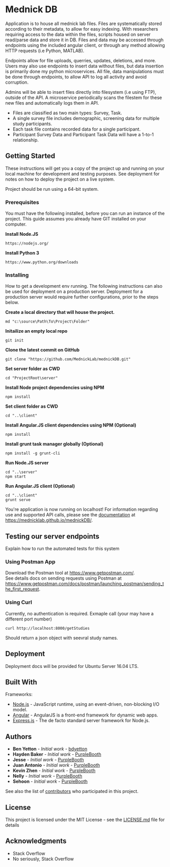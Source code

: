 # Mednick DB

<p>
    Application is to house all mednick lab files. Files are systematically stored according to their metadata, to allow for easy indexing. With researchers requiring access to the data within the files, scripts housed on server read/parse data and store it in DB. Files and data may be accessed through endpoints using the included angular client, or through any method allowing HTTP requests (i.e Python, MATLAB).
</p>
<p>
    Endpoints allow for file uploads, querries, updates, deletions, and more. Users may also use endpoints to insert data without files, but data insertion is primarily done my python microservices. All file, data manipulations must be done through endpoints, to allow API to log all activity and avoid corruption.
</p>
<p>
    Admins will be able to insert files directly into filesystem (i.e using FTP), outside of the API. A microservice periodically scans the filestem for these new files and automatically logs them in API.
</p>

<ul>
    <li>Files are classified as two main types: Survey, Task.</li>
    <li>A single survey file includes demographic, screening data for multiple study participants.</li>
    <li>Each task file contains recorded data for a single participant.</li>
    <li>Participant Survey Data and Participant Task Data will have a 1-to-1 relationship.</li>
</ul>

## Getting Started

These instructions will get you a copy of the project up and running on your local machine for development and testing purposes. See deployment for notes on how to deploy the project on a live system.

Project should be run using a 64-bit system.

### Prerequisites

You must have the following installed, before you can run an instance of the project.
This guide assumes you already have GIT installed on your computer.

<b>Install Node.JS</b>
```
https://nodejs.org/
```
<b>Install Python 3</b>
```
https://www.python.org/downloads
```

### Installing

How to get a development env running. The following instructions can also be used for deployment on a production server. Deployment for a production server would require further configurations, prior to the steps below.

<b>Create a local directory that will house the project.</b>
```
md "c:\source\Path\To\Project\Folder"
```
<b>Initailize an empty local repo</b>
```
git init
```
<b>Clone the latest commit on GitHub</b>
```
git clone "https://github.com/MednickLab/mednickDB.git"
```
<b>Set server folder as CWD</b>
```
cd "ProjectRoot\server"
```
<b>Install Node project dependencies using NPM</b>
```
npm install
```
<b>Set client folder as CWD</b>
```
cd "..\client"
```
<b>Install Angular.JS client dependencies using NPM (Optional)</b>
```
npm install
```
<b>Install grunt task manager globally (Optional)</b>
```
npm install -g grunt-cli
```
<b>Run Node.JS server</b>
```
cd "..\server"
npm start
```
<b>Run Angular.JS client (Optional)</b>
```
cd "..\client"
grunt serve
```

You're application is now running on localhost! For information regarding use and supported API calls, please see the <a href="https://mednicklab.github.io/mednickDB/">documentation</a> at https://mednicklab.github.io/mednickDB/.

## Testing our server endpoints

Explain how to run the automated tests for this system

### Using Postman App

Download the Postman tool at https://www.getpostman.com/.
<br>
See details docs on sending requests using Postman at https://www.getpostman.com/docs/postman/launching_postman/sending_the_first_request.

### Using Curl

Currently, no authentication is required.
Exmaple call (your may have a different port number)
```
curl http://localhost:8000/getStudies
```
Should return a json object with seevral study names.

## Deployment

Deployment docs will be provided for Ubuntu Server 16.04 LTS.

## Built With
Frameworks:
* [Node.js](https://nodejs.org/en/) - JavaScript runtime, using an event-driven, non-blocking I/O model.
* [Angular](https://angularjs.org/) - AngularJS is a front-end framework for dynamic web apps.
* [Express.js](https://maven.apache.org/) - The de facto standard server framework for Node.js.

<!-- ## Contributing

Please read [CONTRIBUTING.md](https://gist.github.com/PurpleBooth/b24679402957c63ec426) for details on our code of conduct, and the process for submitting pull requests to us. -->

<!-- ## Versioning

We use [SemVer](http://semver.org/) for versioning. For the versions available, see the [tags on this repository](https://github.com/your/project/tags). -->

## Authors
* **Ben Yetton** - *Initial work* - [bdyetton](https://github.com/bdyetton)
* **Hayden Baker** - *Initial work* - [PurpleBooth](https://github.com/PurpleBooth)
* **Jesse** - *Initial work* - [PurpleBooth](https://github.com/PurpleBooth)
* **Juan Antonio** - *Initial work* - [PurpleBooth](https://github.com/PurpleBooth)
* **Kevin Zhen** - *Initial work* - [PurpleBooth](https://github.com/PurpleBooth)
* **Nelly** - *Initial work* - [PurpleBooth](https://github.com/PurpleBooth)
* **Sehoon** - *Initial work* - [PurpleBooth](https://github.com/PurpleBooth)

See also the list of [contributors](https://github.com/MednickLab/mednickDB/contributors) who participated in this project.

## License

This project is licensed under the MIT License - see the [LICENSE.md](LICENSE.md) file for details

## Acknowledgments

* Stack Overflow
* No seriously, Stack Overflow
